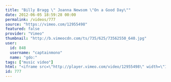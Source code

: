 ```yaml
---
title: "Billy Bragg \" Joanna Newsom \"On a Good Day\""
date: 2012-06-05 18:59:28 00:00
permalink: /videos/777
source: "https://vimeo.com/12955498"
featured: false
provider: "Vimeo"
thumbnail: "http://b.vimeocdn.com/ts/735/625/73562550_640.jpg"
user:
  id: 848
  username: "captainmono"
  name: "gdo:"
tags: ["music video"]
html: "<iframe src=\"http://player.vimeo.com/video/12955498\" width=\"1280\" height=\"720\" frameborder=\"0\" webkitAllowFullScreen mozallowfullscreen allowFullScreen></iframe>"
id: 777
---
```


